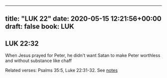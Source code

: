 
---
title: "LUK 22"
date: 2020-05-15 12:21:56+00:00
draft: false
book: LUK
---

## LUK 22:32

When Jesus prayed for Peter, he didn't want Satan to make Peter worthless and without substance like chaff

Related verses: Psalms 35:5, Luke 22:31-32. See [notes](https://my.bible.com/notes/3430012200793400270)

